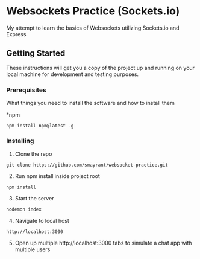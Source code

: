 # Websockets Practice (Sockets.io)

My attempt to learn the basics of Websockets utilizing Sockets.io and Express

## Getting Started
These instructions will get you a copy of the project up and running on your local machine for development and testing purposes. 

### Prerequisites

What things you need to install the software and how to install them

*npm

```
npm install npm@latest -g
```

### Installing

1. Clone the repo

```
git clone https://github.com/smayrant/websocket-practice.git
```

2. Run npm install inside project root

```
npm install 
```

3. Start the server

```
nodemon index
```
4. Navigate to local host

```
http://localhost:3000
```
5. Open up multiple http://localhost:3000 tabs to simulate a chat app with multiple users